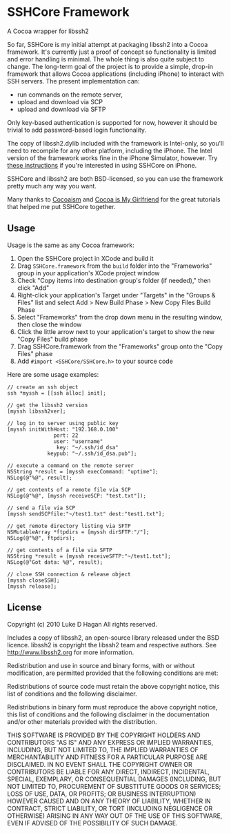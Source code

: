 SSHCore Framework
===========
A Cocoa wrapper for libssh2

So far, SSHCore is my initial attempt at packaging libssh2 into a Cocoa framework. It's currently
just a proof of concept so functionality is limited and error handling is minimal. The whole thing
is also quite subject to change. The long-term goal of the project is to provide a simple, drop-in
framework that allows Cocoa applications (including iPhone) to interact with SSH servers. The
present implementation can:

* run commands on the remote server,
* upload and download via SCP
* upload and download via SFTP

Only key-based authentication is supported for now, however it should be trivial to add password-based
login functionality.

The copy of libssh2.dylib included with the framework is Intel-only, so you'll need to recompile for any other
platform, including the iPhone. The Intel version of the framework works fine in the iPhone Simulator, however.
Try [these instructions]("http://sites.google.com/site/olipion/cross-compilation/libssh2") if you're
interested in using SSHCore on iPhone.

SSHCore and libssh2 are both BSD-licensed, so you can use the framework pretty much any way you want.

Many thanks to [Cocoaism]("http://cocoaism.com/how-to-bundle-dynamic-library-files-with-your-application/#comments")
and [Cocoa is My Girlfriend]("http://www.cimgf.com/2008/09/04/cocoa-tutorial-creating-your-very-own-framework/") for the
great tutorials that helped me put SSHCore together.

Usage
-------

Usage is the same as any Cocoa framework:

1. Open the SSHCore project in XCode and build it
2. Drag `SSHCore.framework` from the `build` folder into the "Frameworks" group in your application's XCode project window
3. Check "Copy items into destination group's folder (if needed)," then click "Add"
4. Right-click your application's Target under "Targets" in the "Groups & Files" list and select Add > New Build Phase >
New Copy Files Build Phase
5. Select "Frameworks" from the drop down menu in the resulting window, then close the window
6. Click the little arrow next to your application's target to show the new "Copy Files" build phase
7. Drag SSHCore.framework from the "Frameworks" group onto the "Copy Files" phase
8. Add `#import <SSHCore/SSHCore.h>` to your source code

Here are some usage examples:
    
    // create an ssh object
    ssh *myssh = [[ssh alloc] init];
    
    // get the libssh2 version
    [myssh libssh2ver];

    // log in to server using public key
    [myssh initWithHost: "192.168.0.100"
    			   port: 22
    			   user: "username"
    				key: "~/.ssh/id_dsa"
    			 keypub: "~/.ssh/id_dsa.pub"];

    // execute a command on the remote server
    NSString *result = [myssh execCommand: "uptime"];
    NSLog(@"%@", result);

    // get contents of a remote file via SCP
    NSLog(@"%@", [myssh receiveSCP: "test.txt"]);
    
    // send a file via SCP
    [myssh sendSCPfile:"~/test1.txt" dest:"test1.txt"];
    
    // get remote directory listing via SFTP
    NSMutableArray *ftpdirs = [myssh dirSFTP:"/"];
    NSLog(@"%@", ftpdirs);

    // get contents of a file via SFTP
    NSString *result = [myssh receiveSFTP:"~/test1.txt"];
    NSLog(@"Got data: %@", result);
    
    // close SSH connection & release object
    [myssh closeSSH];
    [myssh release];


License
-------

Copyright (c) 2010 Luke D Hagan
All rights reserved.

Includes a copy of libssh2, an open-source library released
under the BSD licence. libssh2 is copyright the libssh2 team
and respective authors. See http://www.libssh2.org for more
information.

Redistribution and use in source and binary forms,
with or without modification, are permitted provided
that the following conditions are met:

   Redistributions of source code must retain the above
   copyright notice, this list of conditions and the
   following disclaimer.

   Redistributions in binary form must reproduce the above
   copyright notice, this list of conditions and the following
   disclaimer in the documentation and/or other materials
   provided with the distribution.

THIS SOFTWARE IS PROVIDED BY THE COPYRIGHT HOLDERS AND
CONTRIBUTORS "AS IS" AND ANY EXPRESS OR IMPLIED WARRANTIES,
INCLUDING, BUT NOT LIMITED TO, THE IMPLIED WARRANTIES
OF MERCHANTABILITY AND FITNESS FOR A PARTICULAR PURPOSE
ARE DISCLAIMED. IN NO EVENT SHALL THE COPYRIGHT OWNER OR
CONTRIBUTORS BE LIABLE FOR ANY DIRECT, INDIRECT, INCIDENTAL,
SPECIAL, EXEMPLARY, OR CONSEQUENTIAL DAMAGES (INCLUDING,
BUT NOT LIMITED TO, PROCUREMENT OF SUBSTITUTE GOODS OR
SERVICES; LOSS OF USE, DATA, OR PROFITS; OR BUSINESS
INTERRUPTION) HOWEVER CAUSED AND ON ANY THEORY OF LIABILITY,
WHETHER IN CONTRACT, STRICT LIABILITY, OR TORT (INCLUDING
NEGLIGENCE OR OTHERWISE) ARISING IN ANY WAY OUT OF THE
USE OF THIS SOFTWARE, EVEN IF ADVISED OF THE POSSIBILITY
OF SUCH DAMAGE.
